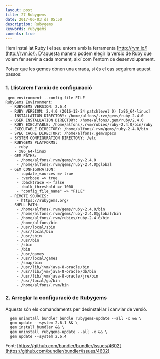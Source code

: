 ```yaml
---
layout: post
title: 27 Rubygems
date: 2017-06-03 ds 05:50
description: Rubygems
keywords: rubygems
coments: true
---
```


Hem instal·lat Ruby i el seu entorn amb la ferramenta [http://rvm.io/](http://rvm.io/). D'aquesta manera podem elegir la versio de Ruby que volem fer servir a cada moment, així com l'entorn de desenvolupament.

Potser que les gemes dónen una errada, si és el cas seguirem aquest passos:

### 1. Llistarem l'arxiu de configuració ###

```
 gem environment --config-file FILE
RubyGems Environment:
  - RUBYGEMS VERSION: 2.6.4
  - RUBY VERSION: 2.4.0 (2016-12-24 patchlevel 0) [x86_64-linux]
  - INSTALLATION DIRECTORY: /home/alfons/.rvm/gems/ruby-2.4.0
  - USER INSTALLATION DIRECTORY: /home/alfons/.gem/ruby/2.4.0
  - RUBY EXECUTABLE: /home/alfons/.rvm/rubies/ruby-2.4.0/bin/ruby
  - EXECUTABLE DIRECTORY: /home/alfons/.rvm/gems/ruby-2.4.0/bin
  - SPEC CACHE DIRECTORY: /home/alfons/.gem/specs
  - SYSTEM CONFIGURATION DIRECTORY: /etc
  - RUBYGEMS PLATFORMS:
    - ruby
    - x86_64-linux
  - GEM PATHS:
     - /home/alfons/.rvm/gems/ruby-2.4.0
     - /home/alfons/.rvm/gems/ruby-2.4.0@global
  - GEM CONFIGURATION:
     - :update_sources => true
     - :verbose => true
     - :backtrace => false
     - :bulk_threshold => 1000
     - "config_file_name" => "FILE"
  - REMOTE SOURCES:
     - https://rubygems.org/
  - SHELL PATH:
     - /home/alfons/.rvm/gems/ruby-2.4.0/bin
     - /home/alfons/.rvm/gems/ruby-2.4.0@global/bin
     - /home/alfons/.rvm/rubies/ruby-2.4.0/bin
     - /home/alfons/bin
     - /usr/local/sbin
     - /usr/local/bin
     - /usr/sbin
     - /usr/bin
     - /sbin
     - /bin
     - /usr/games
     - /usr/local/games
     - /snap/bin
     - /usr/lib/jvm/java-8-oracle/bin
     - /usr/lib/jvm/java-8-oracle/db/bin
     - /usr/lib/jvm/java-8-oracle/jre/bin
     - /usr/local/go/bin
     - /home/alfons/.rvm/bin
```

### 2. Arreglar la configuració de Rubygems ###

Aquests són els comandaments per desinstal·lar i canviar de versió.

```
  gem uninstall bundler bundle rubygems-update --all -x && \
  gem update --system 2.6.1 && \
  gem install bundler && \
  gem uninstall rubygems-update --all -x && \
  gem update --system 2.6.4
```

Font: [https://github.com/bundler/bundler/issues/4602](https://github.com/bundler/bundler/issues/4602)
